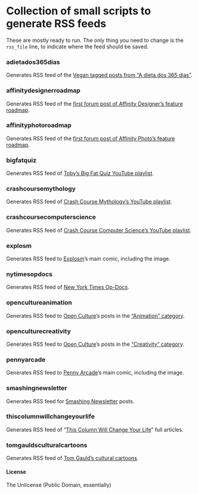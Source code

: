 # Collection of small scripts to generate RSS feeds

These are mostly ready to run. The only thing you need to change is the `rss_file` line, to indicate where the feed should be saved.

### adietados365dias
Generates RSS feed of the [Vegan tagged posts from “A dieta dos 365 dias”](http://adietados365dias.blogs.sapo.pt/tag/vegetariano).

### affinitydesignerroadmap
Generates RSS feed of the [first forum post of Affinity Designer’s feature roadmap](https://affinity.serif.com/forum/index.php?/topic/842-affinity-designer-feature-roadmap/).

### affinityphotoroadmap
Generates RSS feed of the [first forum post of Affinity Photo’s feature roadmap](https://affinity.serif.com/forum/index.php?/topic/10075-affinity-photo-feature-roadmap/).

### bigfatquiz
Generates RSS feed of [Toby’s Big Fat Quiz YouTube playlist](https://www.youtube.com/playlist?list=PLxFjqypxm9lpx1ZBaKfXhON301mXS1WGE).

### crashcoursemythology
Generates RSS feed of [Crash Course Mythology’s YouTube playlist](https://www.youtube.com/playlist?list=PL8dPuuaLjXtNCG9Vq7vdvJytS-F-xGi7_).

### crashcoursecomputerscience
Generates RSS feed of [Crash Course Computer Science’s YouTube playlist](https://www.youtube.com/playlist?list=PL8dPuuaLjXtNlUrzyH5r6jN9ulIgZBpdo).

### explosm
Generates RSS feed to [Explosm](http://explosm.net/)’s main comic, including the image.

### nytimesopdocs
Generates RSS feed of [New York Times Op-Docs](https://www.nytimes.com/video/op-docs).

### opencultureanimation
Generates RSS feed to [Open Culture](http://www.openculture.com/)’s posts in the [“Animation” category](http://www.openculture.com/category/animation-2).

### openculturecreativity
Generates RSS feed to [Open Culture](http://www.openculture.com/)’s posts in the [“Creativity” category](http://www.openculture.com/category/creativity-2).

### pennyarcade
Generates RSS feed to [Penny Arcade](http://penny-arcade.com/)’s main comic, including the image.

### smashingnewsletter
Generates RSS feed for [Smashing Newsletter](http://www.smashingmagazine.com/the-smashing-newsletter/) posts.

### thiscolumnwillchangeyourlife
Generates RSS feed of “[This Column Will Change Your Life](http://www.theguardian.com/lifeandstyle/series/thiscolumnwillchangeyourlife)” full articles.

### tomgauldsculturalcartoons
Generates RSS feed of [Tom Gauld’s cultural cartoons](http://www.theguardian.com/books/series/tom-gauld-s-cultural-cartoons).

#### License
The Unlicense (Public Domain, essentially)
